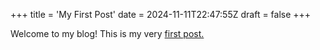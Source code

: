 +++
title = 'My First Post'
date = 2024-11-11T22:47:55Z
draft = false
+++


Welcome to my blog! This is my very [first post.](my-secend-post.md)

